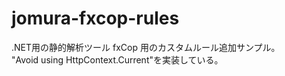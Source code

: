 # jomura-fxcop-rules

.NET用の静的解析ツール fxCop 用のカスタムルール追加サンプル。  
"Avoid using HttpContext.Current"を実装している。
